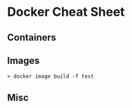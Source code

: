 # Docker Cheat Sheet

## Containers

## Images

```
> docker image build -f test
```




## Misc





